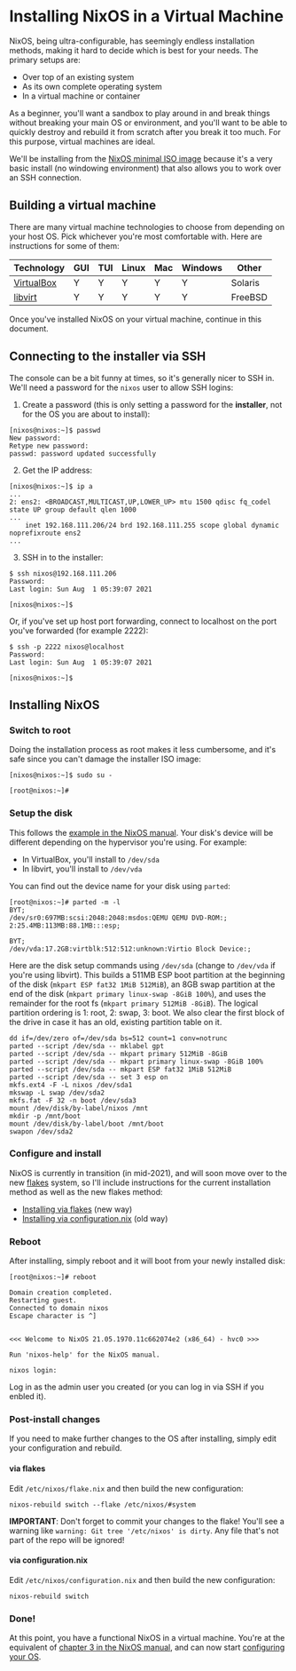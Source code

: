 Installing NixOS in a Virtual Machine
=====================================

NixOS, being ultra-configurable, has seemingly endless installation methods, making it hard to decide which is best for your needs. The primary setups are:

* Over top of an existing system
* As its own complete operating system
* In a virtual machine or container

As a beginner, you'll want a sandbox to play around in and break things without breaking your main OS or environment, and you'll want to be able to quickly destroy and rebuild it from scratch after you break it too much. For this purpose, virtual machines are ideal.

We'll be installing from the [NixOS minimal ISO image](https://nixos.org/download.html) because it's a very basic install (no windowing environment) that also allows you to work over an SSH connection.



Building a virtual machine
--------------------------

There are many virtual machine technologies to choose from depending on your host OS. Pick whichever you're most comfortable with. Here are instructions for some of them:

| Technology                        | GUI | TUI | Linux | Mac | Windows | Other   |
| --------------------------------- | --- | --- | ----- | --- | ------- | ------- |
| [VirtualBox](nixos-virtualbox.md) |  Y  |  Y  |   Y   |  Y  |    Y    | Solaris |
| [libvirt](nixos-libvirt.md)       |  Y  |  Y  |   Y   |  Y  |    Y    | FreeBSD |

Once you've installed NixOS on your virtual machine, continue in this document.


Connecting to the installer via SSH
-----------------------------------

The console can be a bit funny at times, so it's generally nicer to SSH in. We'll need a password for the `nixos` user to allow SSH logins:

1. Create a password (this is only setting a password for the **installer**, not for the OS you are about to install):

```text
[nixos@nixos:~]$ passwd
New password: 
Retype new password: 
passwd: password updated successfully
```

2. Get the IP address:

```text
[nixos@nixos:~]$ ip a
...
2: ens2: <BROADCAST,MULTICAST,UP,LOWER_UP> mtu 1500 qdisc fq_codel state UP group default qlen 1000
...
    inet 192.168.111.206/24 brd 192.168.111.255 scope global dynamic noprefixroute ens2
...
```

3. SSH in to the installer:

```text
$ ssh nixos@192.168.111.206
Password: 
Last login: Sun Aug  1 05:39:07 2021

[nixos@nixos:~]$
```

Or, if you've set up host port forwarding, connect to localhost on the port you've forwarded (for example 2222):

```text
$ ssh -p 2222 nixos@localhost
Password: 
Last login: Sun Aug  1 05:39:07 2021

[nixos@nixos:~]$
```



Installing NixOS
----------------

### Switch to root

Doing the installation process as root makes it less cumbersome, and it's safe since you can't damage the installer ISO image:

```text
[nixos@nixos:~]$ sudo su -

[root@nixos:~]#
```

### Setup the disk

This follows the [example in the NixOS manual](https://nixos.org/manual/nixos/stable/#sec-installation-partitioning). Your disk's device will be different depending on the hypervisor you're using. For example:

* In VirtualBox, you'll install to `/dev/sda`
* In libvirt, you'll install to `/dev/vda`

You can find out the device name for your disk using `parted`:

```text
[root@nixos:~]# parted -m -l
BYT;                                                                      
/dev/sr0:697MB:scsi:2048:2048:msdos:QEMU QEMU DVD-ROM:;
2:25.4MB:113MB:88.1MB:::esp;

BYT;                                                                      
/dev/vda:17.2GB:virtblk:512:512:unknown:Virtio Block Device:;
```

Here are the disk setup commands using `/dev/sda` (change to `/dev/vda` if you're using libvirt). This builds a 511MB ESP boot partition at the beginning of the disk (`mkpart ESP fat32 1MiB 512MiB`), an 8GB swap partition at the end of the disk (`mkpart primary linux-swap -8GiB 100%`), and uses the remainder for the root fs (`mkpart primary 512MiB -8GiB`). The logical partition ordering is 1: root, 2: swap, 3: boot. We also clear the first block of the drive in case it has an old, existing partition table on it.

```text
dd if=/dev/zero of=/dev/sda bs=512 count=1 conv=notrunc
parted --script /dev/sda -- mklabel gpt
parted --script /dev/sda -- mkpart primary 512MiB -8GiB
parted --script /dev/sda -- mkpart primary linux-swap -8GiB 100%
parted --script /dev/sda -- mkpart ESP fat32 1MiB 512MiB
parted --script /dev/sda -- set 3 esp on
mkfs.ext4 -F -L nixos /dev/sda1
mkswap -L swap /dev/sda2
mkfs.fat -F 32 -n boot /dev/sda3
mount /dev/disk/by-label/nixos /mnt
mkdir -p /mnt/boot
mount /dev/disk/by-label/boot /mnt/boot
swapon /dev/sda2
```

### Configure and install

NixOS is currently in transition (in mid-2021), and will soon move over to the new [flakes](https://www.tweag.io/blog/2020-05-25-flakes/) system, so I'll include instructions for the current installation method as well as the new flakes method:

* [Installing via flakes](installing-flakes.md) (new way)
* [Installing via configuration.nix](installing-configuration.md) (old way)


### Reboot

After installing, simply reboot and it will boot from your newly installed disk:

```text
[root@nixos:~]# reboot

Domain creation completed.
Restarting guest.
Connected to domain nixos
Escape character is ^]


<<< Welcome to NixOS 21.05.1970.11c662074e2 (x86_64) - hvc0 >>>

Run 'nixos-help' for the NixOS manual.

nixos login: 
```

Log in as the admin user you created (or you can log in via SSH if you enbled it).


### Post-install changes

If you need to make further changes to the OS after installing, simply edit your configuration and rebuild.

#### via flakes

Edit `/etc/nixos/flake.nix` and then build the new configuration:

```text
nixos-rebuild switch --flake /etc/nixos/#system
```

**IMPORTANT**: Don't forget to commit your changes to the flake! You'll see a warning like `warning: Git tree '/etc/nixos' is dirty`. Any file that's not part of the repo will be ignored!

#### via configuration.nix

Edit `/etc/nixos/configuration.nix` and then build the new configuration:

```text
nixos-rebuild switch
```


### Done!

At this point, you have a functional NixOS in a virtual machine. You're at the equivalent of [chapter 3 in the NixOS manual](https://nixos.org/manual/nixos/stable/#sec-changing-config), and can now start [configuring your OS](https://nixos.org/manual/nixos/stable/index.html#ch-configuration).
